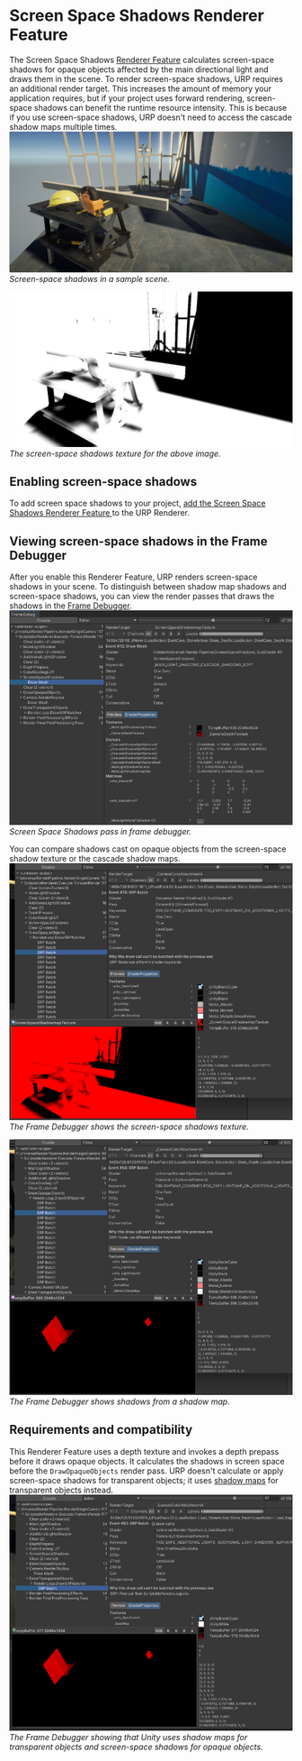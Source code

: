 # Screen Space Shadows Renderer Feature

The Screen Space Shadows [Renderer Feature](urp-renderer-feature.md) calculates screen-space shadows for opaque objects affected by the main directional light and draws them in the scene. To render screen-space shadows, URP requires an additional render target. This increases the amount of memory your application requires, but if your project uses forward rendering, screen-space shadows can benefit the runtime resource intensity. This is because if you use screen-space shadows, URP doesn't need to access the cascade shadow maps multiple times.
![Show screen space shadows](Images/ssshadows/ssshadows-result.png)<br/>*Screen-space shadows in a sample scene.*

![Show screen space shadows texture](Images/ssshadows/ssshadows-shadow-texture.png)<br/>*The screen-space shadows texture for the above image.*

## Enabling screen-space shadows

To add screen space shadows to your project, [add the Screen Space Shadows Renderer Feature ](urp-renderer-feature-how-to-add.md) to the URP Renderer.

## Viewing screen-space shadows in the Frame Debugger

After you enable this Renderer Feature, URP renders screen-space shadows in your scene. To distinguish between shadow map shadows and screen-space shadows, you can view the render passes that draws the shadows in the [Frame Debugger](https://docs.unity3d.com/Manual/FrameDebugger.html).
![Show main light shadows in frame debugger](Images/ssshadows/ssshadows-framedebugger.png)<br/>*Screen Space Shadows pass in frame debugger.*

You can compare shadows cast on opaque objects from the screen-space shadow texture or the cascade shadow maps.
![Cast Shadows using screen space shadow stexture](Images/ssshadows/ssshadows-cast-shadow-using-screenspace.png)<br/>*The Frame Debugger shows the screen-space shadows texture.*

![Cast shadows using cascade shadowmaps](Images/ssshadows/ssshadows-cast-shadow-using-cascades.png)<br/>*The Frame Debugger shows shadows from a shadow map.*

## **Requirements and compatibility**

This Renderer Feature uses a depth texture and invokes a depth prepass before it draws opaque objects. It calculates the shadows in screen space before the `DrawOpaqueObjects` render pass. URP doesn't calculate or apply screen-space shadows for transparent objects; it uses [shadow maps](Shadows-in-URP.md) for transparent objects instead. ![Won't cast shadows on transparent from screen space shadow texture](Images/ssshadows/ssshadows-cast-shadow-totransparent.png)*<br/>The Frame Debugger showing that Unity uses shadow maps for transparent objects and screen-space shadows for opaque objects.*
